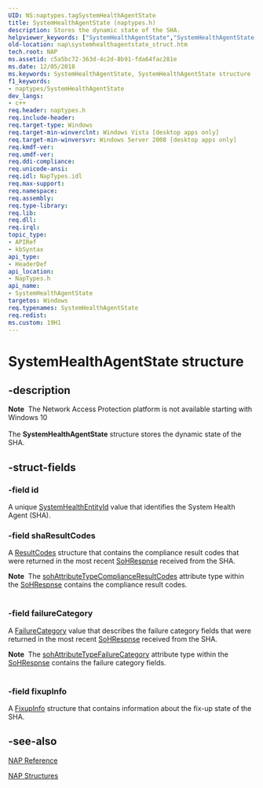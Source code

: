 ```yaml
---
UID: NS:naptypes.tagSystemHealthAgentState
title: SystemHealthAgentState (naptypes.h)
description: Stores the dynamic state of the SHA.helpviewer_keywords: ["SystemHealthAgentState","SystemHealthAgentState structure [NAP]","nap.systemhealthagentstate_struct","naptypes/SystemHealthAgentState"]
old-location: nap\systemhealthagentstate_struct.htm
tech.root: NAP
ms.assetid: c5a5bc72-363d-4c2d-8b91-fda64fac281e
ms.date: 12/05/2018
ms.keywords: SystemHealthAgentState, SystemHealthAgentState structure [NAP], nap.systemhealthagentstate_struct, naptypes/SystemHealthAgentState
f1_keywords:
- naptypes/SystemHealthAgentState
dev_langs:
- c++
req.header: naptypes.h
req.include-header: 
req.target-type: Windows
req.target-min-winverclnt: Windows Vista [desktop apps only]
req.target-min-winversvr: Windows Server 2008 [desktop apps only]
req.kmdf-ver: 
req.umdf-ver: 
req.ddi-compliance: 
req.unicode-ansi: 
req.idl: NapTypes.idl
req.max-support: 
req.namespace: 
req.assembly: 
req.type-library: 
req.lib: 
req.dll: 
req.irql: 
topic_type:
- APIRef
- kbSyntax
api_type:
- HeaderDef
api_location:
- NapTypes.h
api_name:
- SystemHealthAgentState
targetos: Windows
req.typenames: SystemHealthAgentState
req.redist: 
ms.custom: 19H1
---
```


# SystemHealthAgentState structure


## -description


<div class="alert"><b>Note</b>  The Network Access Protection platform is not available starting with Windows 10</div><div> </div>The <b>SystemHealthAgentState</b> structure stores the dynamic state of the SHA.


## -struct-fields




### -field id

A unique <a href="https://docs.microsoft.com/windows/desktop/NAP/nap-datatypes">SystemHealthEntityId</a> value that identifies the System Health Agent (SHA).


### -field shaResultCodes

A <a href="https://docs.microsoft.com/windows/desktop/api/naptypes/ns-naptypes-resultcodes">ResultCodes</a> structure that contains the compliance result codes that were returned in the most recent <a href="https://docs.microsoft.com/windows/desktop/api/naptypes/ns-naptypes-soh">SoHRespnse</a> received from the SHA.

<div class="alert"><b>Note</b>  The <a href="https://docs.microsoft.com/windows/desktop/NAP/sohattributetype-enum">sohAttributeTypeComplianceResultCodes</a> attribute type within the <a href="https://docs.microsoft.com/windows/desktop/api/naptypes/ns-naptypes-soh">SoHRespnse</a> contains the compliance result codes.</div>
<div> </div>

### -field failureCategory

A <a href="https://docs.microsoft.com/windows/desktop/api/naptypes/ne-naptypes-failurecategory">FailureCategory</a> value that describes the failure category fields that were returned in the most recent <a href="https://docs.microsoft.com/windows/desktop/api/naptypes/ns-naptypes-soh">SoHRespnse</a> received from the SHA.

<div class="alert"><b>Note</b>  The <a href="https://docs.microsoft.com/windows/desktop/NAP/sohattributetype-enum">sohAttributeTypeFailureCategory</a> attribute type within the <a href="https://docs.microsoft.com/windows/desktop/api/naptypes/ns-naptypes-soh">SoHRespnse</a> contains the failure category fields.</div>
<div> </div>

### -field fixupInfo

A <a href="https://docs.microsoft.com/windows/desktop/api/naptypes/ns-naptypes-fixupinfo">FixupInfo</a> structure that contains information about the fix-up state of the SHA.


## -see-also




<a href="https://docs.microsoft.com/windows/desktop/NAP/nap-reference">NAP Reference</a>



<a href="https://docs.microsoft.com/windows/desktop/NAP/nap-structures">NAP Structures</a>
 

 

